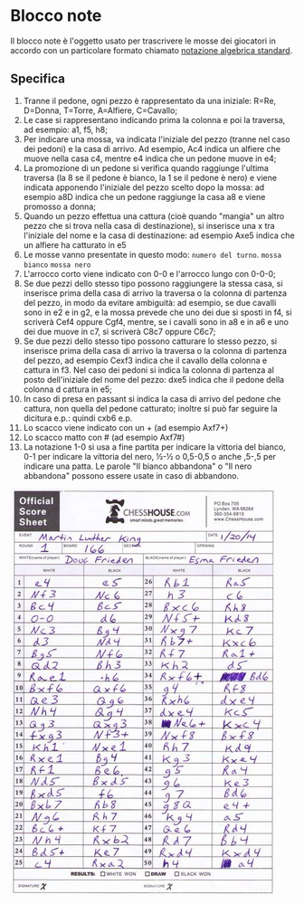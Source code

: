 # Blocco note
Il blocco note è l'oggetto usato per trascrivere le mosse dei giocatori in accordo con un particolare formato chiamato [notazione algebrica standard](https://it.wikipedia.org/wiki/Notazione_algebrica).

## Specifica

1. Tranne il pedone, ogni pezzo è rappresentato da una iniziale: R=Re, D=Donna, T=Torre, A=Alfiere, C=Cavallo;
2. Le case si rappresentano indicando prima la colonna e poi la traversa, ad esempio: a1, f5, h8;
3. Per indicare una mossa, va indicata l'iniziale del pezzo (tranne nel caso dei pedoni) e la casa di arrivo. Ad esempio, Ac4 indica un alfiere che muove nella casa c4, mentre e4 indica che un pedone muove in e4;
4. La promozione di un pedone si verifica quando raggiunge l'ultima traversa (la 8 se il pedone è bianco, la 1 se il pedone è nero) e viene indicata apponendo l'iniziale del pezzo scelto dopo la mossa: ad esempio a8D indica che un pedone raggiunge la casa a8 e viene promosso a donna;
5. Quando un pezzo effettua una cattura (cioè quando "mangia" un altro pezzo che si trova nella casa di destinazione), si inserisce una x tra l'iniziale del nome e la casa di destinazione: ad esempio Axe5 indica che un alfiere ha catturato in e5
6. Le mosse vanno presentate in questo modo: `numero del turno`. `mossa bianco` `mossa nero`
7. L'arrocco corto viene indicato con 0-0 e l'arrocco lungo con 0-0-0;
8. Se due pezzi dello stesso tipo possono raggiungere la stessa casa, si inserisce prima della casa di arrivo la traversa o la colonna di partenza del pezzo, in modo da evitare ambiguità: ad esempio, se due cavalli sono in e2 e in g2, e la mossa prevede che uno dei due si sposti in f4, si scriverà Cef4 oppure Cgf4, mentre, se i cavalli sono in a8 e in a6 e uno dei due muove in c7, si scriverà C8c7 oppure C6c7;
8. Se due pezzi dello stesso tipo possono catturare lo stesso pezzo, si inserisce prima della casa di arrivo la traversa o la colonna di partenza del pezzo, ad esempio Cexf3 indica che il cavallo della colonna e cattura in f3. Nel caso dei pedoni si indica la colonna di partenza al posto dell'iniziale del nome del pezzo: dxe5 indica che il pedone della colonna d cattura in e5;
9. In caso di presa en passant si indica la casa di arrivo del pedone che cattura, non quella del pedone catturato; inoltre si può far seguire la dicitura e.p.: quindi cxb6 e.p.
10. Lo scacco viene indicato con un + (ad esempio Axf7+)
11. Lo scacco matto con # (ad esempio Axf7#)
12. La notazione 1-0 si usa a fine partita per indicare la vittoria del bianco, 0-1 per indicare la vittoria del nero, ½-½ o 0,5-0,5 o anche ,5-,5 per indicare una patta. Le parole "Il bianco abbandona" o "Il nero abbandona" possono essere usate in caso di abbandono.


![Blocco note](../Immagini/blocconote.jpg)
